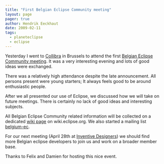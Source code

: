 ```yaml
---
title: "First Belgian Eclipse Community meeting"
layout: page 
pager: true
author: Hendrik Eeckhaut
date: 2009-02-11
tags: 
  - planeteclipse
  - eclipse
---
```

<div class="content">
<p>Yesterday I went to <a href="http://www.collibra.com/" class="elf-external elf-icon">Collibra</a> in Brussels to attend the first <a href="http://www.sigasi.com/node/25">Belgian Eclipse Community meeting</a>. It was a very interesting evening and lots of good ideas were exchanged.</p><p>There was a relatively high attendance despite the late announcement. All persons present were young starters; It always feels good to be around enthusiastic people.</p><p>After we all presented our use of Eclipse, we discussed how we will take on future meetings. There is certainly no lack of good ideas and interesting subjects.</p><p>All Belgian Eclipse Community related information will be collected on a dedicated <a href="http://wiki.eclipse.org/Regional_Communities/Belgium" class="elf-external elf-icon">wiki page</a> on wiki.eclipse.org. We also started a mailing list <a href="https://dev.eclipse.org/mailman/listinfo/belgium-ec" class="elf-external elf-icon">belgium-ec</a>.</p><p>For our next meeting (April 28th at <a href="http://www.inventivedesigners.com/corporate/route.html" class="elf-external elf-icon">Inventive Designers</a>) we should find more Belgian eclipse developers to join us and work on a broader member base.</p><p>Thanks to Felix and Damien for hosting this nice event.</p>  </div>

